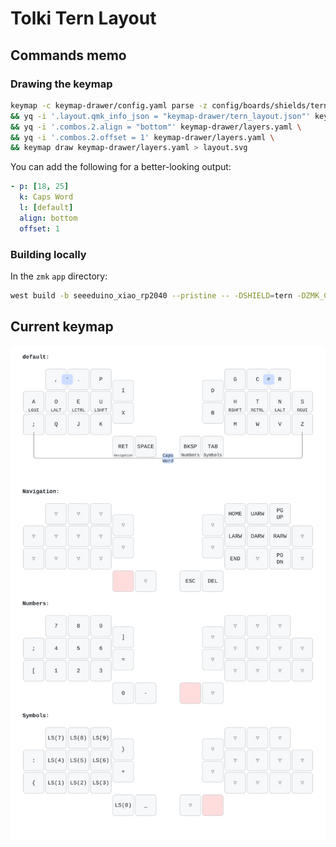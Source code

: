 # Tolki Tern Layout

## Commands memo

### Drawing the keymap

```sh
keymap -c keymap-drawer/config.yaml parse -z config/boards/shields/tern/tern.keymap > keymap-drawer/layers.yaml \
&& yq -i '.layout.qmk_info_json = "keymap-drawer/tern_layout.json"' keymap-drawer/layers.yaml \
&& yq -i '.combos.2.align = "bottom"' keymap-drawer/layers.yaml \
&& yq -i '.combos.2.offset = 1' keymap-drawer/layers.yaml \
&& keymap draw keymap-drawer/layers.yaml > layout.svg
```

You can add the following for a better-looking output:

```yaml
- p: [18, 25]
  k: Caps Word
  l: [default]
  align: bottom
  offset: 1
```

### Building locally

In the `zmk` `app` directory:

```sh
west build -b seeeduino_xiao_rp2040 --pristine -- -DSHIELD=tern -DZMK_CONFIG=/workspaces/zmk/tern
```

## Current keymap

![Tolki tern keymap]( layout.svg )
